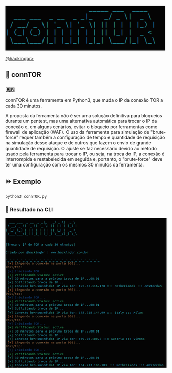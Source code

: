 <p align="left">
    <img width="500" src="connTOR.png"><p></p>
    <a href="https://github.com/carineconstantino/hackingbr">@hackingbr></a>
</p>

## 👾 connTOR
### 🇧🇷
connTOR é uma ferramenta em Python3, que muda o IP da conexão TOR a cada 30 minutos. 

A proposta da ferramenta não é ser uma solução definitiva para bloqueios durante um pentest, mas uma alternativa automática para trocar o IP da conexão e, em alguns cenários, evitar o bloqueio por ferramentas como firewall de aplicação (WAF). 
O uso da ferramenta para simulação de "brute-force" requer também a configuração de tempo e quantidade de requisição na simulação desse ataque e de outros que fazem o envio de grande quantidade de requisição. O ajuste se faz necessário devido ao método usado pela ferramenta para trocar o IP, ou seja, na troca do IP, a conexão é interrompida e restabelecida em seguida e, portanto, o "brute-force" deve ter uma configuração com os mesmos 30 minutos da ferramenta. 

## ⏩ Exemplo
```
python3 connTOR.py
```
### 🎯 Resultado na CLI

<p align="left">
    <img width="1024" src="resultado-na-cli.png"><p></p>
</p>
